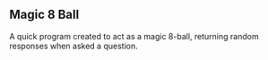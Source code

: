 ## Magic 8 Ball 

A quick program created to act as a magic 8-ball, returning random responses when asked a question. 